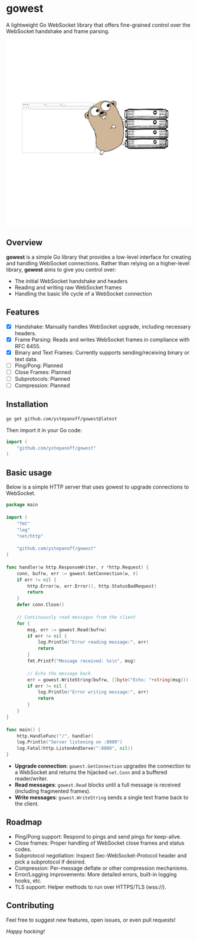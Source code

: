 # gowest

A lightweight Go WebSocket library that offers fine-grained control over the WebSocket handshake and frame parsing.

![GoWest](GoWest.png)

## Overview
**gowest** is a simple Go library that provides a low-level interface for creating and handling WebSocket connections. Rather than relying on a higher-level library, **gowest** aims to give you control over:

* The initial WebSocket handshake and headers
* Reading and writing raw WebSocket frames
* Handling the basic life cycle of a WebSocket connection

## Features

- [x] Handshake: Manually handles WebSocket upgrade, including necessary headers.
- [x] Frame Parsing: Reads and writes WebSocket frames in compliance with RFC 6455.
- [x] Binary and Text Frames: Currently supports sending/receiving binary or text data.
- [ ] Ping/Pong: Planned
- [ ] Close Frames: Planned
- [ ] Subprotocols: Planned
- [ ] Compression: Planned

## Installation
```bash
go get github.com/ystepanoff/gowest@latest
```

Then import it in your Go code:
```go
import (
    "github.com/ystepanoff/gowest"
)
```

## Basic usage

Below is a simple HTTP server that uses gowest to upgrade connections to WebSocket.
```go
package main

import (
    "fmt"
    "log"
    "net/http"

    "github.com/ystepanoff/gowest"
)

func handler(w http.ResponseWriter, r *http.Request) {
    conn, bufrw, err := gowest.GetConnection(w, r)
    if err != nil {
        http.Error(w, err.Error(), http.StatusBadRequest)
        return
    }
    defer conn.Close()

    // Continuously read messages from the client
    for {
        msg, err := gowest.Read(bufrw)
        if err != nil {
            log.Println("Error reading message:", err)
            return
        }
        fmt.Printf("Message received: %s\n", msg)

        // Echo the message back
        err = gowest.WriteString(bufrw, []byte("Echo: "+string(msg)))
        if err != nil {
            log.Println("Error writing message:", err)
            return
        }
    }
}

func main() {
    http.HandleFunc("/", handler)
    log.Println("Server listening on :8080")
    log.Fatal(http.ListenAndServe(":8080", nil))
}
```

* **Upgrade connection**: `gowest.GetConnection` upgrades the connection to a WebSocket and returns the hijacked `net.Conn` and a buffered reader/writer.
* **Read messages**: `gowest.Read` blocks until a full message is received (including fragmented frames).
* **Write messages**: `gowest.WriteString` sends a single text frame back to the client.

## Roadmap

* Ping/Pong support: Respond to pings and send pings for keep-alive.
* Close frames: Proper handling of WebSocket close frames and status codes.
* Subprotocol negotiation: Inspect Sec-WebSocket-Protocol header and pick a subprotocol if desired.
* Compression: Per-message deflate or other compression mechanisms.
* Error/Logging improvements: More detailed errors, built-in logging hooks, etc.
* TLS support: Helper methods to run over HTTPS/TLS (wss://).

## Contributing

Feel free to suggest new features, open issues, or even pull requests!

*Happy hacking!*

